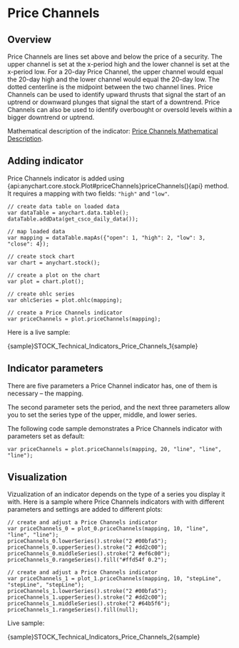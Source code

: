 # Price Channels

## Overview

Price Channels are lines set above and below the price of a security. The upper channel is set at the x-period high and the lower channel is set at the x-period low. For a 20-day Price Channel, the upper channel would equal the 20-day high and the lower channel would equal the 20-day low. The dotted centerline is the midpoint between the two channel lines. Price Channels can be used to identify upward thrusts that signal the start of an uptrend or downward plunges that signal the start of a downtrend. Price Channels can also be used to identify overbought or oversold levels within a bigger downtrend or uptrend.

Mathematical description of the indicator: [Price Channels Mathematical Description](Mathematical_Description#price_channels).

## Adding indicator

Price Channels indicator is added using {api:anychart.core.stock.Plot#priceChannels}priceChannels(){api} method. It requires a mapping with two fields: `"high"` and `"low"`.

```
// create data table on loaded data
var dataTable = anychart.data.table();
dataTable.addData(get_csco_daily_data());

// map loaded data
var mapping = dataTable.mapAs({"open": 1, "high": 2, "low": 3, "close": 4});

// create stock chart
var chart = anychart.stock();

// create a plot on the chart
var plot = chart.plot();

// create ohlc series
var ohlcSeries = plot.ohlc(mapping);

// create a Price Channels indicator
var priceChannels = plot.priceChannels(mapping);
```

Here is a live sample:

{sample}STOCK\_Technical\_Indicators\_Price\_Channels\_1{sample}

## Indicator parameters

There are five parameters a Price Channel indicator has, one of them is necessary – the mapping.

The second parameter sets the period, and the next three parameters allow you to set the series type of the upper, middle, and lower series.

The following code sample demonstrates a Price Channels indicator with parameters set as default:

```
var priceChannels = plot.priceChannels(mapping, 20, "line", "line", "line");
```

## Visualization

Vizualization of an indicator depends on the type of a series you display it with. Here is a sample where Price Channels indicators with with different parameters and settings are added to different plots:

```
// create and adjust a Price Channels indicator
var priceChannels_0 = plot_0.priceChannels(mapping, 10, "line", "line", "line");
priceChannels_0.lowerSeries().stroke("2 #00bfa5");
priceChannels_0.upperSeries().stroke("2 #dd2c00");
priceChannels_0.middleSeries().stroke("2 #ef6c00");
priceChannels_0.rangeSeries().fill("#ffd54f 0.2");

// create and adjust a Price Channels indicator
var priceChannels_1 = plot_1.priceChannels(mapping, 10, "stepLine", "stepLine", "stepLine");
priceChannels_1.lowerSeries().stroke("2 #00bfa5");
priceChannels_1.upperSeries().stroke("2 #dd2c00");
priceChannels_1.middleSeries().stroke("2 #64b5f6");
priceChannels_1.rangeSeries().fill(null);
```

Live sample:

{sample}STOCK\_Technical\_Indicators\_Price\_Channels\_2{sample}